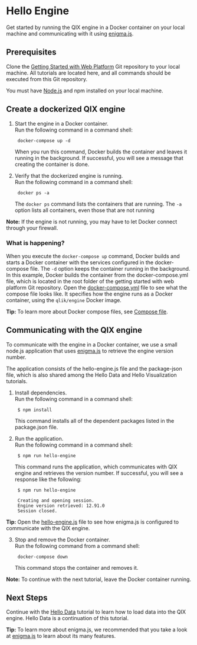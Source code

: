 # Hello Engine

Get started by running the QIX engine in a Docker container on your local machine and communicating with it using [enigma.js](https://github.com/qlik-oss/enigma.js).

## Prerequisites

Clone the [Getting Started with Web Platform](https://github.com/qlik-ea/getting-started-with-web-platform) Git repository to your local machine. All tutorials are located here, and all commands should be executed from this Git repository.  

You must have [Node.js](https://nodejs.org/en/) and npm installed on your local machine. 

## Create a dockerized QIX engine

1. Start the engine in a Docker container.  
   Run the following command in a command shell:  

        docker-compose up -d
  
    When you run this command, Docker builds the container and leaves it running in the background. If successful, you will see a message that creating the container is done.

2. Verify that the dockerized engine is running.  
   Run the following command in a command shell:  

        docker ps -a

    The `docker ps` command lists the containers that are running. The `-a` option lists all containers, even those that are not running 

**Note:** If the engine is not running, you may have to let Docker connect through your firewall. 

### What is happening?

When you execute the `docker-compose up` command, Docker builds and starts a Docker container with the services configured in the docker-compose file. The `-d` option keeps the container running in the background. In this example, Docker builds the container from the docker-compose.yml file, which is located in the root folder of the getting started with web platform Git repository. Open the [docker-compose.yml](https://github.com/qlik-ea/getting-started-with-web-platform/blob/master/docker-compose.yml) file to see what the compose file looks like. It
specifies how the engine runs as a Docker container, using the `qlik/engine` Docker image. 

**Tip:** To learn more about Docker compose files, see [Compose file](https://docs.docker.com/compose/compose-file/).

## Communicating with the QIX engine

To communicate with the engine in a Docker container, we use a small node.js application that uses [enigma.js](https://github.com/qlik-oss/enigma.js) to retrieve the engine version number. 

The application consists of the hello-engine.js file and the package-json file, which is also shared among the Hello Data and Hello Visualization tutorials. 

1. Install dependencies.  
   Run the following command in a command shell:  

        $ npm install  

    This command installs all of the dependent packages listed in the package.json file.

2. Run the application.  
   Run the following command in a command shell:  

        $ npm run hello-engine  

    This command runs the application, which communicates with QIX engine and retrieves the version number. If successful, you will see a response like the following:  

        $ npm run hello-engine  

        Creating and opening session.
        Engine version retrieved: 12.91.0
        Session closed.  

**Tip:** Open the [hello-engine.js](https://github.com/qlik-ea/getting-started-with-web-platform/blob/master/src/hello-engine/hello-engine.js)
file to see how enigma.js is configured to communicate with the QIX engine.

3. Stop and remove the Docker container.  
   Run the following command from a command shell:

        docker-compose down  

    This command stops the container and removes it. 

**Note:** To continue with the next tutorial, leave the Docker container running. 

## Next Steps

Continue with the [Hello Data](./hello-data.md) tutorial to learn how to load data into the QIX engine. Hello Data is a continuation of this tutorial. 

**Tip:** To learn more about enigma.js, we recommended that you take a look at [enigma.js](https://github.com/qlik-oss/enigma.js) to learn about its many
features.
